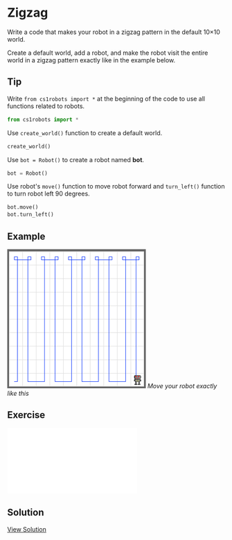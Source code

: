 # Zigzag

Write a code that makes your robot in a zigzag pattern in the default 10×10 world. 

Create a default world, add a robot, and make the robot visit the entire world in a zigzag pattern exactly like in the example below.

## Tip

Write `from cs1robots import *` at the beginning of the code to use all functions related to robots.

```python
from cs1robots import *
```

Use `create_world()` function to create a default world.

```python
create_world()
```

Use `bot = Robot()` to create a robot named **bot**.

```python
bot = Robot()
```

Use robot's `move()` function to move robot forward and `turn_left()` function to turn robot left 90 degrees.

```python
bot.move()
bot.turn_left()
```

## Example

<img src="../assets/02-1-zigzag.png" style="max-width:320px" />
<em>Move your robot exactly like this</em>

## Exercise

<iframe class="u-pad-embed" src="../pads/zigzag/exercise_embed/" frameborder="0"></iframe>

## Solution

<a class="c-button" href="../02-1-zigzag-solution">View Solution</a>
